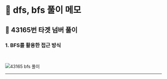 # 📖 dfs, bfs 풀이 메모

## 📌 43165번 타겟 넘버 풀이

### 1. BFS를 활용한 접근 방식
<br>

![43165 bfs 풀이](https://user-images.githubusercontent.com/84573261/224705888-904e7524-76ca-4eb7-8531-85c6fb2c8985.jpg)

---

